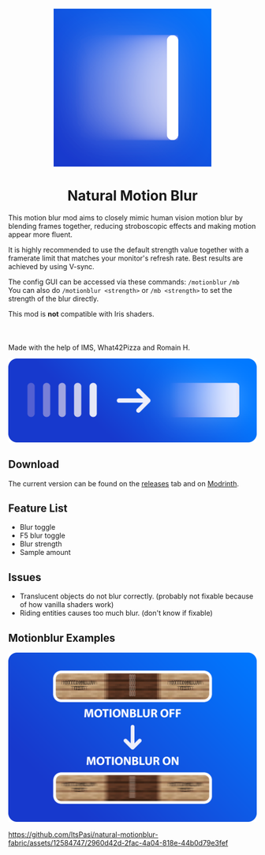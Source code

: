 <p align="center">
    <img src="https://github.com/ItsPasi/natural-motionblur-fabric/blob/1.20.6-fabric/docs/blur%20icon%20320px.png" />
    <h1 align="center">Natural Motion Blur</h1>
</p>

This motion blur mod aims to closely mimic human vision motion blur by blending frames together, reducing stroboscopic effects and making motion appear more fluent.

It is highly recommended to use the default strength value together with a framerate limit that matches your monitor's refresh rate. Best results are achieved by using V-sync.

The config GUI can be accessed via these commands: ```/motionblur``` ```/mb``` <br/>
You can also do ```/motionblur <strength>``` or ```/mb <strength>``` to set the strength of the blur directly.

This mod is **not** compatible with Iris shaders.
<br/><br/><br/><br/>
Made with the help of IMS, What42Pizza and Romain H.

<img src="https://github.com/ItsPasi/natural-motionblur-fabric/blob/1.20.6-fabric/docs/blur%20thumbnail.png" />

## Download

The current version can be found on the [releases](https://github.com/ItsPasi/natural-motionblur-fabric/releases) tab and on [Modrinth](https://modrinth.com/mod/natural-motion-blur).

## Feature List
- Blur toggle
- F5 blur toggle
- Blur strength
- Sample amount

## Issues
- Translucent objects do not blur correctly. (probably not fixable because of how vanilla shaders work)
- Riding entities causes too much blur. (don't know if fixable)
  
## Motionblur Examples

![Part 1](https://github.com/ItsPasi/natural-motionblur-fabric/blob/1.20.6-fabric/docs/blur%20example.png)

https://github.com/ItsPasi/natural-motionblur-fabric/assets/12584747/2960d42d-2fac-4a04-818e-44b0d79e3fef

